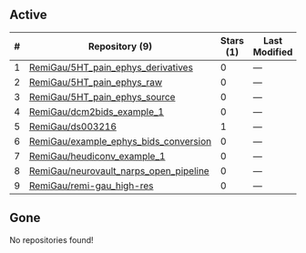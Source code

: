 ## Active
| # | Repository (9) | Stars (1) | Last Modified |
| --- | --- | --- | --- |
| 1 | [RemiGau/5HT_pain_ephys_derivatives](https://gin.g-node.org/RemiGau/5HT_pain_ephys_derivatives) | 0 | — |
| 2 | [RemiGau/5HT_pain_ephys_raw](https://gin.g-node.org/RemiGau/5HT_pain_ephys_raw) | 0 | — |
| 3 | [RemiGau/5HT_pain_ephys_source](https://gin.g-node.org/RemiGau/5HT_pain_ephys_source) | 0 | — |
| 4 | [RemiGau/dcm2bids_example_1](https://gin.g-node.org/RemiGau/dcm2bids_example_1) | 0 | — |
| 5 | [RemiGau/ds003216](https://gin.g-node.org/RemiGau/ds003216) | 1 | — |
| 6 | [RemiGau/example_ephys_bids_conversion](https://gin.g-node.org/RemiGau/example_ephys_bids_conversion) | 0 | — |
| 7 | [RemiGau/heudiconv_example_1](https://gin.g-node.org/RemiGau/heudiconv_example_1) | 0 | — |
| 8 | [RemiGau/neurovault_narps_open_pipeline](https://gin.g-node.org/RemiGau/neurovault_narps_open_pipeline) | 0 | — |
| 9 | [RemiGau/remi-gau_high-res](https://gin.g-node.org/RemiGau/remi-gau_high-res) | 0 | — |

## Gone
No repositories found!
